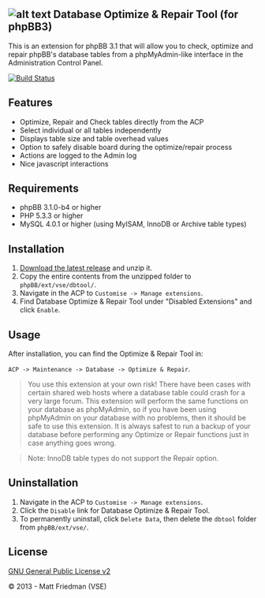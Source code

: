 ## ![alt text](http://mattfriedman.me/forum/images/database_check_1.png "DB Tool") Database Optimize & Repair Tool (for phpBB3)

This is an extension for phpBB 3.1 that will allow you to check, optimize and repair phpBB's database tables from a phpMyAdmin-like interface in the Administration Control Panel.

[![Build Status](https://travis-ci.org/VSEphpbb/dbtool.png)](https://travis-ci.org/VSEphpbb/dbtool)

## Features
* Optimize, Repair and Check tables directly from the ACP
* Select individual or all tables independently
* Displays table size and table overhead values
* Option to safely disable board during the optimize/repair process
* Actions are logged to the Admin log
* Nice javascript interactions

## Requirements
* phpBB 3.1.0-b4 or higher
* PHP 5.3.3 or higher
* MySQL 4.0.1 or higher (using MyISAM, InnoDB or Archive table types)

## Installation
1. [Download the latest release](https://github.com/VSEphpbb/dbtool/releases) and unzip it.
2. Copy the entire contents from the unzipped folder to `phpBB/ext/vse/dbtool/`.
3. Navigate in the ACP to `Customise -> Manage extensions`.
4. Find Database Optimize & Repair Tool under "Disabled Extensions" and click `Enable`.

## Usage
After installation, you can find the Optimize & Repair Tool in:

`ACP -> Maintenance -> Database -> Optimize & Repair`. 

> You use this extension at your own risk! There have been cases with certain shared web hosts where a database table could crash for a very large forum. This extension will perform the same functions on your database as phpMyAdmin, so if you have been using phpMyAdmin on your database with no problems, then it should be safe to use this extension. It is always safest to run a backup of your database before performing any Optimize or Repair functions just in case anything goes wrong.

> Note: InnoDB table types do not support the Repair option.

## Uninstallation
1. Navigate in the ACP to `Customise -> Manage extensions`.
2. Click the `Disable` link for Database Optimize & Repair Tool.
3. To permanently uninstall, click `Delete Data`, then delete the `dbtool` folder from `phpBB/ext/vse/`.

## License
[GNU General Public License v2](http://opensource.org/licenses/GPL-2.0)

© 2013 - Matt Friedman (VSE)
